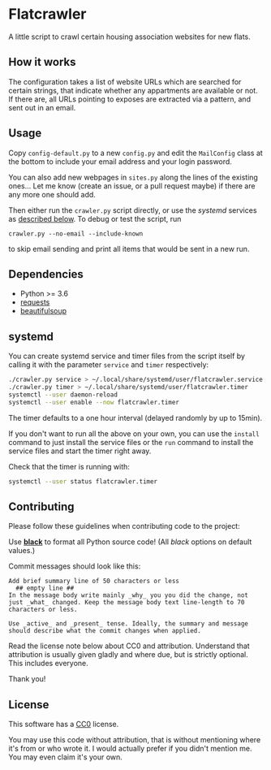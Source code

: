 
# Flatcrawler

A little script to crawl certain housing association websites for new flats.

## How it works

The configuration takes a list of website URLs which are searched for certain strings,
that indicate whether any appartments are available or not. If there are, all URLs
pointing to exposes are extracted via a pattern, and sent out in an email.

## Usage

Copy `config-default.py` to a new `config.py` and edit the `MailConfig` class at the
bottom to include your email address and your login password.

You can also add new webpages in `sites.py` along the lines of the existing ones... Let
me know (create an issue, or a pull request maybe) if there are any more one should add.

Then either run the `crawler.py` script directly, or use the _systemd_ services as
[described below](#systemd). To debug or test the script, run
```
crawler.py --no-email --include-known
```
to skip email sending and print all items that would be sent in a new run.

## Dependencies

* Python >= 3.6
* [requests](http://docs.python-requests.org/en/master/user/install/#install)
* [beautifulsoup](https://www.crummy.com/software/BeautifulSoup/bs4/doc/#installing-beautiful-soup)

## systemd

You can create systemd service and timer files from the script itself by calling it with
the parameter `service` and `timer` respectively:

```bash
./crawler.py service > ~/.local/share/systemd/user/flatcrawler.service
./crawler.py timer > ~/.local/share/systemd/user/flatcrawler.timer
systemctl --user daemon-reload
systemctl --user enable --now flatcrawler.timer
```

The timer defaults to a one hour interval (delayed randomly by up to 15min).


If you don't want to run all the above on your own, you can use the `install` command to
just install the service files or the `run` command to install the service files and
start the timer right away.


Check that the timer is running with:

```bash
systemctl --user status flatcrawler.timer
```

## Contributing

Please follow these guidelines when contributing code to the project:

Use [**black**](https://black.readthedocs.io/en/stable/) to format all Python source
code! (All _black_ options on default values.)

Commit messages should look like this:

```shell
Add brief summary line of 50 characters or less
  ## empty line ##
In the message body write mainly _why_ you you did the change, not
just _what_ changed. Keep the message body text line-length to 70
characters or less.

Use _active_ and _present_ tense. Ideally, the summary and message
should describe what the commit changes when applied.
```

Read the license note below about CC0 and attribution. Understand that attribution is
usually given gladly and where due, but is strictly optional. This includes everyone.

Thank you!

## License

This software has a [CC0](https://creativecommons.org/publicdomain/zero/1.0/) license.

You may use this code without attribution, that is without mentioning where it's from or
who wrote it. I would actually prefer if you didn't mention me. You may even claim it's
your own.
